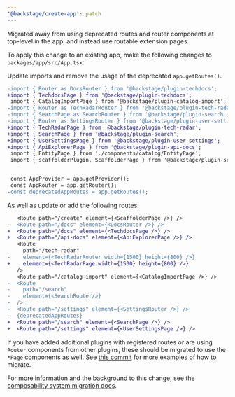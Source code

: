 ```yaml
---
'@backstage/create-app': patch
---
```


Migrated away from using deprecated routes and router components at top-level in the app, and instead use routable extension pages.

To apply this change to an existing app, make the following changes to `packages/app/src/App.tsx`:

Update imports and remove the usage of the deprecated `app.getRoutes()`.

```diff
-import { Router as DocsRouter } from '@backstage/plugin-techdocs';
+import { TechdocsPage } from '@backstage/plugin-techdocs';
 import { CatalogImportPage } from '@backstage/plugin-catalog-import';
-import { Router as TechRadarRouter } from '@backstage/plugin-tech-radar';
-import { SearchPage as SearchRouter } from '@backstage/plugin-search';
-import { Router as SettingsRouter } from '@backstage/plugin-user-settings';
+import { TechRadarPage } from '@backstage/plugin-tech-radar';
+import { SearchPage } from '@backstage/plugin-search';
+import { UserSettingsPage } from '@backstage/plugin-user-settings';
+import { ApiExplorerPage } from '@backstage/plugin-api-docs';
 import { EntityPage } from './components/catalog/EntityPage';
 import { scaffolderPlugin, ScaffolderPage } from '@backstage/plugin-scaffolder';


 const AppProvider = app.getProvider();
 const AppRouter = app.getRouter();
-const deprecatedAppRoutes = app.getRoutes();
```

As well as update or add the following routes:

```diff
   <Route path="/create" element={<ScaffolderPage />} />
-  <Route path="/docs" element={<DocsRouter />} />
+  <Route path="/docs" element={<TechdocsPage />} />
+  <Route path="/api-docs" element={<ApiExplorerPage />} />
   <Route
     path="/tech-radar"
-    element={<TechRadarRouter width={1500} height={800} />}
+    element={<TechRadarPage width={1500} height={800} />}
   />
   <Route path="/catalog-import" element={<CatalogImportPage />} />
-  <Route
-    path="/search"
-    element={<SearchRouter/>}
-  />
-  <Route path="/settings" element={<SettingsRouter />} />
-  {deprecatedAppRoutes}
+  <Route path="/search" element={<SearchPage />} />
+  <Route path="/settings" element={<UserSettingsPage />} />
```

If you have added additional plugins with registered routes or are using `Router` components from other plugins, these should be migrated to use the `*Page` components as well. See [this commit](https://github.com/backstage/backstage/commit/abd655e42d4ed416b70848ffdb1c4b99d189f13b) for more examples of how to migrate.

For more information and the background to this change, see the [composability system migration docs](https://backstage.io/docs/plugins/composability).
